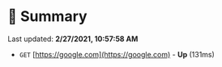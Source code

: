 # 📖 Summary
Last updated: **2/27/2021, 10:57:58 AM**

- `GET` [https://google.com](https://google.com) - **Up** (131ms)

